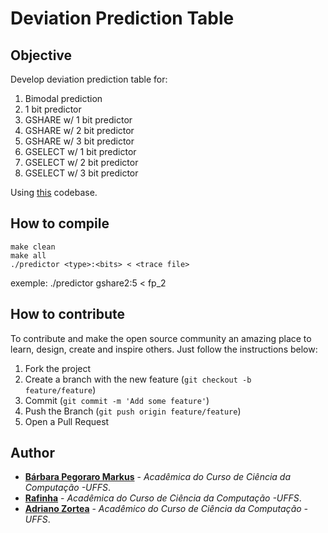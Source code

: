 # Deviation Prediction Table

## Objective 
Develop deviation prediction table for:
1. Bimodal prediction
2. 1 bit predictor
3. GSHARE w/ 1 bit predictor
4. GSHARE w/ 2 bit predictor
5. GSHARE w/ 3 bit predictor
6. GSELECT w/ 1 bit predictor
7. GSELECT w/ 2 bit predictor
8. GSELECT w/ 3 bit predictor

Using [this](https://github.com/rksubram/branch-prediction) codebase.

## How to compile
```
make clean
make all
./predictor <type>:<bits> < <trace file>
```
exemple: ./predictor gshare2:5 < fp_2

## How to contribute

To contribute and make the open source community an amazing place to learn, design, create and inspire others. Just follow the instructions below:

1. Fork the project
2. Create a branch with the new feature (`git checkout -b feature/feature`)
3. Commit (`git commit -m 'Add some feature'`)
4. Push the Branch (`git push origin feature/feature`)
5. Open a Pull Request 

## Author

- **[Bárbara Pegoraro Markus](https://github.com/barbs-pm)** - _Acadêmica do Curso de Ciência da Computação -UFFS_. 
- **[Rafinha](https://github.com/rafalup)** - _Acadêmica do Curso de Ciência da Computação -UFFS_. 
- **[Adriano Zortea](https://github.com/zorteaadriano)** - _Acadêmico do Curso de Ciência da Computação -UFFS_. 
